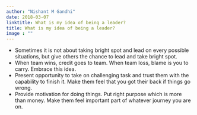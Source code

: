 ```yaml
---
author: "Nishant M Gandhi"
date: 2018-03-07
linktitle: What is my idea of being a leader?
title: What is my idea of being a leader?
image : ""
---
```


+ Sometimes it is not about taking bright spot and lead on every possible situations, but give others the chance to lead and take bright spot.
+ When team wins, credit goes to team. When team loss, blame is you to carry. Embrace this idea.
+ Present opportunity to take on challenging task and trust them with the capability to finish it. Make them feel that you got their back if things go wrong. 
+ Provide motivation for doing things. Put right purpose which is more than money. Make them feel important part of whatever journey you are on.
